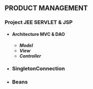 ## PRODUCT MANAGEMENT 
### Project JEE SERVLET & JSP 
+ ####  Architecture MVC & DAO
  + ***Model*** 
  + ***View***
  + ***Controller***
+ ### SingletonConnection 
+ ### Beans 
